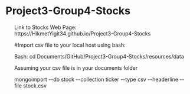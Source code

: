 # Project3-Group4-Stocks

<ul>
Link to Stocks Web Page:
<br/>
https://HikmetYigit34.github.io/Project3-Group4-Stocks
  
#Import csv file to your local host using bash:

Bash: cd Documents/GitHub/Project3-Group4-Stocks/resources/data

Assuming your csv file is in your documents folder

mongoimport --db stock --collection ticker --type csv --headerline --file stock.csv

